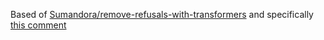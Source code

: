 
Based of [Sumandora/remove-refusals-with-transformers](https://github.com/Sumandora/remove-refusals-with-transformers) and specifically [this comment](https://github.com/Sumandora/remove-refusals-with-transformers/issues/1#issuecomment-2156641126)



